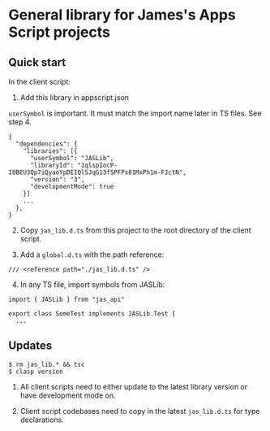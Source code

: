 # General library for James's Apps Script projects

## Quick start

In the client script:

1. Add this library in appscript.json

`userSymbol` is important. It must match the import name later in TS files. See step 4.

```
{
  "dependencies": {
    "libraries": [{
      "userSymbol": "JASLib",
      "libraryId": "1qlspIocP-I0BEU3Qp7iQyaoYpDEIQl5JqG13fSPFPx81MxPh1m-FJctN",
      "version": "3",
      "developmentMode": true
    }]
    ...
  },
}

```

2. Copy `jas_lib.d.ts` from this project to the root directory of the client script.

3. Add a `global.d.ts` with the path reference:

```
/// <reference path="./jas_lib.d.ts" />
```

4. In any TS file, import symbols from JASLib:

```
import { JASLib } from "jas_api"

export class SomeTest implements JASLib.Test {
  ...
```

## Updates

```
$ rm jas_lib.* && tsc
$ clasp version
```

1. All client scripts need to either update to the latest library version or have development mode on.

2. Client script codebases need to copy in the latest `jas_lib.d.ts` for type declarations.